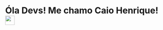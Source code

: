 <h1> Óla Devs! Me chamo Caio Henrique! <img src="Https://raw.githubusercontent.com/KaueMarques/KaueMarques/master/hi.gif"width="30px"></h1>
